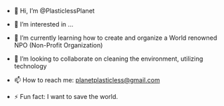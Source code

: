- 👋 Hi, I’m @PlasticlessPlanet
- 👀 I’m interested in ...
- 🌱 I’m currently learning how to create and organize a World renowned NPO (Non-Profit Organization)
- 💞️ I’m looking to collaborate on cleaning the environment, utilizing technology
- 📫 How to reach me: planetplasticless@gmail.com

- ⚡ Fun fact: I want to save the world.

<!---
PlasticlessPlanet/PlasticlessPlanet is a ✨ special ✨ repository because its `README.md` (this file) appears on your GitHub profile.
You can click the Preview link to take a look at your changes.
--->
